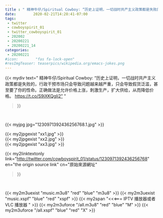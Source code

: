 ```yaml
---
title : " 精神牛仔/Spiritual Cowboy: “历史上证明，一切战时共产主义政策都是失败的，行政干预市场只会导致问题越来越严重，只会导致假货泛滥，甚至要了你的性命。正确做法是允许价格上涨，刺激生产，扩大供给，从而降低价格。 https://t.co/S9iXKQgIi2”  "
date:        2020-02-21T14:28:41-07:00
tags:
 - twitter
 - cowboyspirit_01
 - twitter_cowboyspirit_01
 - 202002
 - 20200221
 - 20200221_14
categories:
 - 20200221
#icon:        "fas fa-lock-open"
#resImgTeaser: teaserpics/wikipedia.org/emacs-jokes.png
---
```


{{< mydiv text=" 精神牛仔/Spiritual Cowboy: “历史上证明，一切战时共产主义政策都是失败的，行政干预市场只会导致问题越来越严重，只会导致假货泛滥，甚至要了你的性命。正确做法是允许价格上涨，刺激生产，扩大供给，从而降低价格。 https://t.co/S9iXKQgIi2”  "
>}}
<br>


 {{< myjpg jpg="1230971392436256768.1.jpg" >}}<br> 

{{< my2jpgexist "xx1.jpg" >}}<br>
{{< my2jpgexist "xx2.jpg" >}}<br>
{{< my2jpgexist "xx3.jpg" >}}<br>


{{< my2linktextonly link="http://twitter.com/cowboyspirit_01/status/1230971392436256768"
en="the origin source link" cn="原始來源網址"
>}}


<br>

{{< my2m3uexist "music.m3u8" "red"  "blue" "m3u8" >}} {{< my2m3uexist "music.xspf" "blue" "red"  "xspf" >}} {{< my2span "<<<=== IPTV 播放器或者 VLC 播放器 " >}} {{< my2m3uforce "/all.m3u8" "red"  "blue" "M" >}} {{< my2m3uforce "/all.xspf" "blue" "red"  "X" >}} 
